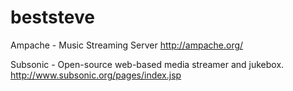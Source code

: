 # beststeve

Ampache - Music Streaming Server
<http://ampache.org/>  

Subsonic - Open-source web-based media streamer and jukebox.
<http://www.subsonic.org/pages/index.jsp>  